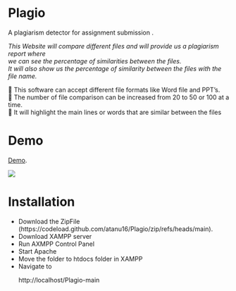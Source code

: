 # Plagio
A plagiarism detector for assignment submission .

<p> <em>This Website will compare different files and will provide us a plagiarism report where <br>
we can see the percentage of similarities between the files. <br>
It will also show us the percentage of similarity between the files with the file name.<br></em></p>


 This software can accept different file formats like Word file and PPT’s. <br>
 The number of file comparison can be increased from 20 to 50 or 100 at a time.<br>
 It will highlight the main lines or words that are similar between the files</li><br>


<h1>Demo</h1>

[Demo](https://plagio.ml/?i=1). 

<img align="center" src="https://user-images.githubusercontent.com/83860778/208317695-04a2826a-c194-4974-a6d8-2be8e40233e4.png">

<h1>Installation</h1>

<ul>
<li>Download the ZipFile (https://codeload.github.com/atanu16/Plagio/zip/refs/heads/main).  </li> 

<li>Download XAMPP server</li>
  <li>Run AXMPP Control Panel</li>
  <li>Start Apache</li>
<li>Move the folder to htdocs folder in XAMPP </li>
<li>Navigate to 
  
  http://localhost/Plagio-main</li>
</ul>




